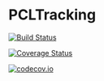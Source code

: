# PCLTracking

[![Build Status](https://travis-ci.org/r9y9/PCLTracking.jl.svg?branch=master)](https://travis-ci.org/r9y9/PCLTracking.jl)

[![Coverage Status](https://coveralls.io/repos/r9y9/PCLTracking.jl/badge.svg?branch=master&service=github)](https://coveralls.io/github/r9y9/PCLTracking.jl?branch=master)

[![codecov.io](http://codecov.io/github/r9y9/PCLTracking.jl/coverage.svg?branch=master)](http://codecov.io/github/r9y9/PCLTracking.jl?branch=master)
